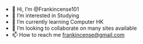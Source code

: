 - 👋 Hi, I’m @Frankincense101
- 👀 I’m interested in Studying
- 🌱 I’m currently learning Computer HK
- 💞️ I’m looking to collaborate on many sites available 
- 📫 How to reach me frankincense@gmail.com

<!---
Frankincense101/Frankincense101 is a ✨ special ✨ repository because its `README.md` (this file) appears on your GitHub profile.
You can click the Preview link to take a look at your changes.
--->

